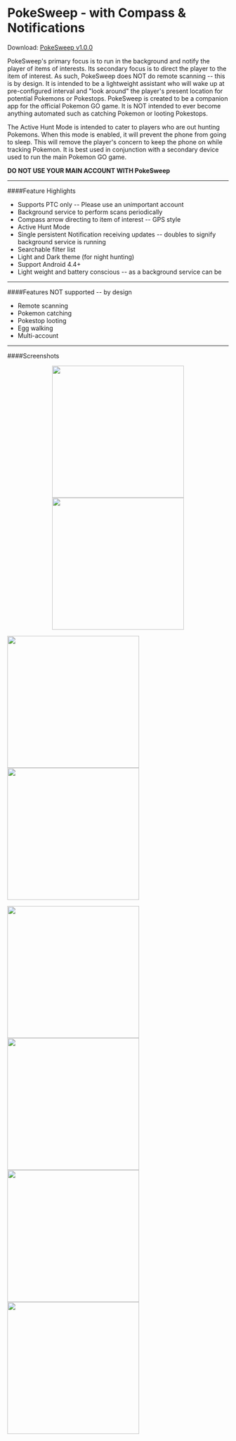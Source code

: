 PokeSweep - with Compass & Notifications
===================

Download:  [PokeSweep v1.0.0](https://github.com/DooieNinja/PokeSweep/releases)

PokeSweep's primary focus is to run in the background and notify the player of items of interests.  Its secondary focus is to direct the player to the item of interest.  As such, PokeSweep does NOT do remote scanning -- this is by design.  It is intended to be a lightweight assistant who will wake up at pre-configured interval and "look around" the player's present location for potential Pokemons or Pokestops.  PokeSweep is created to be a companion app for the official Pokemon GO game.  It is NOT intended to ever become anything automated such as catching Pokemon or looting Pokestops.

The Active Hunt Mode is intended to cater to players who are out hunting Pokemons.  When this mode is enabled, it will prevent the phone from going to sleep.  This will remove the player's concern to keep the phone on while tracking Pokemon.  It is best used in conjunction with a secondary device used to run the main Pokemon GO game.

**DO NOT USE YOUR MAIN ACCOUNT WITH PokeSweep**

-------------

####Feature Highlights

  - Supports PTC only -- Please use an unimportant account
  - Background service to perform scans periodically
  - Compass arrow directing to item of interest -- GPS style
  - Active Hunt Mode
  - Single persistent Notification receiving updates -- doubles to signify background service is running
  - Searchable filter list
  - Light and Dark theme (for night hunting)
  - Support Android 4.4+
  - Light weight and battery conscious -- as a background service can be

-------------

####Features NOT supported -- by design

  - Remote scanning
  - Pokemon catching
  - Pokestop looting
  - Egg walking
  - Multi-account
  
-------------
####Screenshots
<p align="center">
<img src="https://cloud.githubusercontent.com/assets/21098060/17766706/4c097e08-64e1-11e6-9f74-466b27efd01c.png" width="300"/> <img src="https://cloud.githubusercontent.com/assets/21098060/17766704/4c0832b4-64e1-11e6-9ee7-f3adfb99bd5a.png" width="300"/>

<img src="https://cloud.githubusercontent.com/assets/21098060/17766735/6882074e-64e1-11e6-920c-49de5b6e0e92.png" width="300"/> <img src="https://cloud.githubusercontent.com/assets/21098060/17766708/4c0c53b2-64e1-11e6-973a-ad2489ff7ea2.png" width="300"/>

<img src="https://cloud.githubusercontent.com/assets/21098060/17766707/4c0a346a-64e1-11e6-9e6f-801cf370e8c1.png" width="300"/> <img src="https://cloud.githubusercontent.com/assets/21098060/17766705/4c0920ca-64e1-11e6-84a7-fc752118257d.png" width="300"/>
<img src="https://cloud.githubusercontent.com/assets/21098060/17766709/4c107abe-64e1-11e6-908b-e3f8795ac514.png" width="300"/> <img src="https://cloud.githubusercontent.com/assets/21098060/17766710/4c1d9a8c-64e1-11e6-833f-cf531e3b6974.png" width="300"/>
</p>